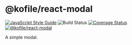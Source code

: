 # @kofile/react-modal

[![JavaScript Style Guide](https://img.shields.io/badge/code_style-standard-brightgreen.svg)](https://standardjs.com)
![Build Status](https://travis-ci.org/kofile/react-modal.svg?branch=master)
[![Coverage Status](https://coveralls.io/repos/github/kofile/react-modal/badge.svg?branch=master)](https://coveralls.io/github/kofile/react-modal?branch=master)
[![@kofile/react-modal](https://img.shields.io/npm/v/@kofile/react-modal.svg)](https://www.npmjs.com/package/@kofile/react-modal)

A simple modal.
